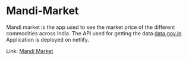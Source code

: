 # Mandi-Market

Mandi market is the app used to see the market price of the different commodities across India. The API used for getting the data [data.gov.in](https://data.gov.in/resources/current-daily-price-various-commodities-various-markets-mandi/api). Application is deployed on netlify.

Link: [Mandi Market](https://mandi-market.netlify.chir.in/)
